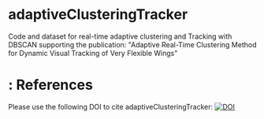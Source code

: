 # adaptiveClusteringTracker
Code and dataset for real-time adaptive clustering and Tracking with DBSCAN
supporting the publication: "Adaptive Real-Time Clustering Method for Dynamic Visual Tracking of Very Flexible Wings"


# : References
Please use the following DOI to cite adaptiveClusteringTracker: 
[![DOI](https://zenodo.org/badge/224665601.svg)](https://zenodo.org/badge/latestdoi/224665601)





